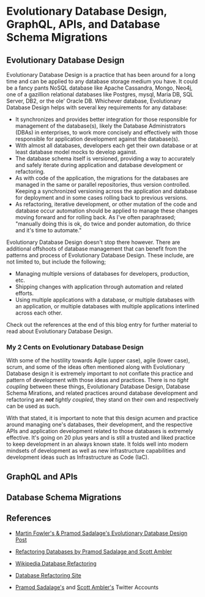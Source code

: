 # Evolutionary Database Design, GraphQL, APIs, and Database Schema Migrations

## Evolutionary Database Design

Evolutionary Database Design is a practice that has been around for a long time and can be applied to any database storage medium you have. It could be a fancy pants NoSQL database like Apache Cassandra, Mongo, Neo4j, one of a gazillion relational databases like Postgres, mysql, Maria DB, SQL Server, DB2, or the ole' Oracle DB. Whichever database, Evolutionary Database Design helps with several key requirements for any database:

* It synchronizes and provides better integration for those responsible for management of the database(s), likely the Database Administrators (DBAs) in enterprises, to work more concisely and effectively with those responsible for application development against the database(s).
* With almost all databases, developers each get their own database or at least database model mocks to develop against.
* The database schema itself is versioned, providing a way to accurately and safely iterate during application and database development or refactoring.
* As with code of the application, the migrations for the databases are managed in the same or parallel repositories, thus version controlled. Keeping a synchronized versioning across the application and database for deployment and in some cases rolling back to previous versions.
* As refactoring, iterative development, or other mutation of the code and database occur automation should be applied to manage these changes moving forward and for rolling back. As I've often paraphrased; "manually doing this is ok, do twice and ponder automation, do thrice and it's time to automate."

Evolutionary Database Design doesn't stop there however. There are additional offshoots of database management that can benefit from the patterns and process of Evolutionary Database Design. These include, are not limited to, but include the following;

* Managing multiple versions of databases for developers, production, etc.
* Shipping changes with application through automation and related efforts.
* Using multiple applications with a database, or multiple databases with an application, or multiple databases with multiple applications interlined across each other.

Check out the references at the end of this blog entry for further material to read about Evolutionary Database Design.

### My 2 Cents on Evolutionary Database Design

With some of the hostility towards Agile (upper case), agile (lower case), scrum, and some of the ideas often mentioned along with Evolutionary Database design it is extremely important to not conflate this practice and pattern of development with those ideas and practices. There is no *tight coupling* between these things, Evolutionary Database Design, Database Schema Mirations, and related practices  around database development and refactoring are ***not*** *tightly coupled*, they stand on their own and respectively can be used as such.

With that stated, it is important to note that this design acumen and practice around managing one's databases, their development, and the respective APIs and application development related to those databases is extremely effective. It's going on 20 plus years and is still a trusted and liked practice to keep development in an always known state. It folds well into modern mindsets of development as well as new infrastructure capabilities and development ideas such as Infrastructure as Code (IaC).

## GraphQL and APIs



## Database Schema Migrations


## References

* [Martin Fowler's & Pramod Sadalage's Evolutionary Database Design Post](https://martinfowler.com/articles/evodb.html)
* [Refactoring Databases by Pramod Sadalage and Scott Ambler](https://www.amazon.com/gp/product/0321774515/ref=ox_sc_act_title_1?smid=ATVPDKIKX0DER&psc=1)
* [Wikipedia Database Refactoring](https://en.wikipedia.org/wiki/Database_refactoring)

* [Database Refactoring Site](https://www.databaserefactoring.com/)
* [Pramod Sadalage's](https://twitter.com/pramodsadalage) and [Scott Ambler's](https://twitter.com/scottwambler) Twitter Accounts

